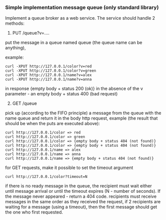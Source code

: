 ### Simple implementation message queue (only standard library)

Implement a queue broker as a web service.
The service should handle 2 methods:
1. PUT /queue?v=....

put the message in a queue named queue (the queue name can be anything),

example:
```
curl -XPUT http://127.0.0.1/color?v=red
curl -XPUT http://127.0.0.1/color?v=green
curl -XPUT http://127.0.0.1/name?v=alex
curl -XPUT http://127.0.0.1/name?v=anna
```

in response {empty body + status 200 (ok)}
in the absence of the v parameter - an empty body + status 400 (bad request)



2. GET /queue

pick up (according to the FIFO principle) a message from the queue with the name queue and return it in the body
http request, example (the result that should be when the puts are executed above):
```
curl http://127.0.0.1/color => red
curl http://127.0.0.1/color => green
curl http://127.0.0.1/color => {empty body + status 404 (not found)}
curl http://127.0.0.1/color => {empty body + status 404 (not found)}
curl http://127.0.0.1/name => alex
curl http://127.0.0.1/name => anna
curl http://127.0.0.1/name => {empty body + status 404 (not found)}
```
for GET requests, make it possible to set the timeout argument
```
curl http://127.0.0.1/color?timeout=N
```
if there is no ready message in the queue, the recipient must wait either until
message arrival or until the timeout expires (N - number of seconds). If
the message never appeared - return a 404 code.
recipients must receive messages in the same order as they received the request,
if 2 recipients are waiting for a message (using a timeout), then the first message should
get the one who first requested.
